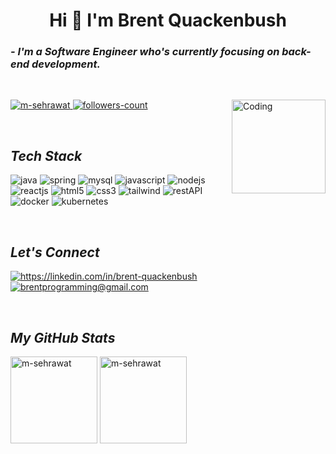 <h1 align="center">Hi 👋 I'm Brent Quackenbush</h1>
<!----------------------------------- About Section ------------------------------------>

<h3>
    <i>- I'm a Software Engineer who's currently focusing on back-end development.</i>
</h3>
<br>


<!----------------------------------- Profile View Section ------------------------------------>

<p align="left">
    <a href="https://github.com/brentquackenbush">
        <img src="https://komarev.com/ghpvc/?username=brentquackenbush&label=Profile%20views&color=0e75b6&style=flat" alt="m-sehrawat" />
    </a>
    <a href="https://github.com/brentquackenbush?tab=followers">
        <img src="https://img.shields.io/github/followers/brentquackenbush?label=Followers&style=social" alt="followers-count">
    </a>
   <img align="right" alt="Coding" width="150" src="https://media.giphy.com/media/qgQUggAC3Pfv687qPC/giphy.gif">
</p>
<br>

<!----------------------------------- Tech Stack Section ------------------------------------>

<h2><i>Tech Stack</i></h2>

<p>
    <img src="https://img.shields.io/badge/Java-ED8B00?style=for-the-badge&logo=java&logoColor=white" alt="java" />
    <img src="https://img.shields.io/badge/SpringBoot-6DB33F?style=for-the-badge&logo=springboot&logoColor=white" alt="spring" />
    <img src="https://img.shields.io/badge/MySQL-00000F?style=for-the-badge&logo=mysql&logoColor=white" alt="mysql" />
    <img src="https://img.shields.io/badge/JavaScript-323330?style=for-the-badge&logo=javascript&logoColor=F7DF1E" alt="javascript" />
    <img src="https://img.shields.io/badge/Node.js-339933?style=for-the-badge&logo=nodedotjs&logoColor=white" alt="nodejs" />
    <img src="https://img.shields.io/badge/React-20232A?style=for-the-badge&logo=react&logoColor=61DAFB" alt="reactjs" />
    <img src="https://img.shields.io/badge/HTML5-E34F26?style=for-the-badge&logo=html5&logoColor=white" alt="html5" />
    <img src="https://img.shields.io/badge/CSS3-1572B6?style=for-the-badge&logo=css3&logoColor=white" alt="css3" />
    <img src="https://img.shields.io/badge/Tailwind_CSS-38B2AC?style=for-the-badge&logo=tailwind-css&logoColor=white" alt="tailwind" />
    <img src="https://img.shields.io/badge/Rest_API-02303A?style=for-the-badge&logo=react-router&logoColor=white" alt="restAPI"/>
    <img src="https://img.shields.io/badge/Docker-1572B6?style=for-the-badge&logo=docker&logoColor=white" alt="docker" />
    <img src="https://img.shields.io/badge/Kubernetes-E34F26?style=for-the-badge&logo=kubernetes&logoColor=white" alt="kubernetes"/>

</p>
<br>

<!----------------------------------- Social Media Links Section ------------------------------------>

<h2><i>Let's Connect</i></h2>


<p align="left">
    <a href="https://linkedin.com/in/brent-quackenbush">
        <img align="center" src="https://img.shields.io/badge/LinkedIn-0077B5?style=for-the-badge&logo=linkedin&logoColor=white" alt="https://linkedin.com/in/brent-quackenbush" />
    </a>
    <a title="brentprogramming@gmail.com" href="mailto:brentprogramming@gmail.com">
        <img align="center" src="https://img.shields.io/badge/Gmail-D14836?style=for-the-badge&logo=gmail&logoColor=white" alt="brentprogramming@gmail.com" />
    </a>
</p>
<br>


<!----------------------------------- GitHub Stats Section ------------------------------------>

<h2><i>My GitHub Stats</i></h2>

<p>
    <img align="center" src="https://github-readme-stats.vercel.app/api?username=brentquackenbush&show_icons=true&include_all_commits=true&count_private=true&hide=issues,contribs&border_radius=0&locale=en&theme=dark" alt="m-sehrawat" height="139" />
    <img align="center" src="https://github-readme-stats.vercel.app/api/top-langs/?username=brentquackenbush&layout=compact&border_radius=0&theme=dark" alt="m-sehrawat" height="139" />
</p>
<br>


